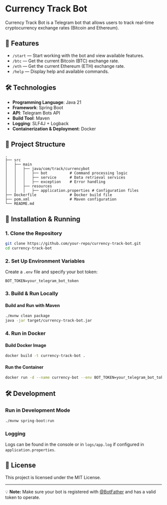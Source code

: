 # Currency Track Bot

Currency Track Bot is a Telegram bot that allows users to track real-time cryptocurrency exchange rates (Bitcoin and Ethereum).

## 📌 Features
- `/start` — Start working with the bot and view available features.
- `/btc` — Get the current Bitcoin (BTC) exchange rate.
- `/eth` — Get the current Ethereum (ETH) exchange rate.
- `/help` — Display help and available commands.

## 🛠️ Technologies
- **Programming Language**: Java 21
- **Framework**: Spring Boot
- **API**: Telegram Bots API
- **Build Tool**: Maven
- **Logging**: SLF4J + Logback
- **Containerization & Deployment**: Docker

## 📂 Project Structure
```
.
├── src
│   ├── main
│   │   ├── java/com/track/currencybot
│   │   │   ├── bot          # Command processing logic
│   │   │   ├── service      # Data retrieval services
│   │   │   ├── exception    # Error handling
│   │   ├── resources
│   │   │   ├── application.properties # Configuration files
├── Dockerfile               # Docker build file
├── pom.xml                  # Maven configuration
└── README.md
```

## 🚀 Installation & Running
### 1. Clone the Repository
```sh
git clone https://github.com/your-repo/currency-track-bot.git  
cd currency-track-bot  
```

### 2. Set Up Environment Variables
Create a `.env` file and specify your bot token:
```env
BOT_TOKEN=your_telegram_bot_token  
```

### 3. Build & Run Locally
#### Build and Run with Maven
```sh
./mvnw clean package  
java -jar target/currency-track-bot.jar  
```

### 4. Run in Docker
#### Build Docker Image
```sh
docker build -t currency-track-bot .  
```
#### Run the Container
```sh
docker run -d --name currency-bot --env BOT_TOKEN=your_telegram_bot_token currency-track-bot  
```

## 🛠 Development
### Run in Development Mode
```sh
./mvnw spring-boot:run  
```

### Logging
Logs can be found in the console or in `logs/app.log` if configured in `application.properties`.

## 📜 License
This project is licensed under the MIT License.

---

💡 **Note:** Make sure your bot is registered with [@BotFather](https://t.me/BotFather) and has a valid token to operate.